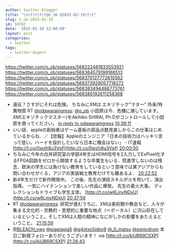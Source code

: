 ```yaml
---
author: twitter-blogger
title: "\n\t\t\t\t@o_ob @2015-02-19\t\t"
slug: o_ob-2015-02-19
id: 10762
date: '2015-02-19 12:00:00'
layout: post
categories:
  - twitter
tags:
  - twitter-digest
---
```


https://twitter.com/o_ob/statuses/568222481833553921 https://twitter.com/o_ob/statuses/568364579199168513 https://twitter.com/o_ob/statuses/568370127772610562 https://twitter.com/o_ob/statuses/568373929057718272 https://twitter.com/o_ob/statuses/568383494486773761 https://twitter.com/o_ob/statuses/568386192611258368  

*   遠征？さすがにそれは危険。 ちなみにXMは エキゾチック"マター" 外来/特異物質 RT [@odawaraingress](https://twitter.com/odawaraingress): [@o_ob](https://twitter.com/o_ob) 小田原は今、危機に瀕しています。XM(エキゾチックマスター)をAkihiko SHIRAI, Ph.Dがコントロールして小田原を救ってください。 [in reply to odawaraingress](https://twitter.com/odawaraingress/statuses/568024806102142977) [10:36:11](https://twitter.com/o_ob/statuses/568222481833553921)
*   いい話．appleの創始者はゲーム基板の部品点数見直しからこの仕事はじめているからね．／【悲報】Appleのエンジニア「日本の技術力はハッキリ言って低い。ハードを設計したいなら日本に機会はない」 - IT速報 [http://t.co/0wzh8u3Vpf](http://t.co/0wzh8u3Vpf) [20:00:50](https://twitter.com/o_ob/statuses/568364579199168513)
*   ちなみに今年の白井研究室の学部4年生はHDMI信号を2入力してExPixel化するFPGA回路をゼロから開発するような卒業生もいる．院進学しないのは残念．欧米の学生には負けない教育をしているという意味では某アジアからも問い合わせがくる，アジアの実装戦士教育だけでも難あるよ． [20:22:52](https://twitter.com/o_ob/statuses/568370127772610562)
*   新4年生だけで新作開発中。 この後、先生の演技スキルが火を吹いて、演出指導。 一気にハイテンションで楽しい作品に爆発。 先生の着火大事。 ディレクションもドライブも学生主体。 [http://t.co/w6LinyNDxU](http://t.co/w6LinyNDxU) [20:37:59](https://twitter.com/o_ob/statuses/568373929057718272)
*   RT [@odawaraingress](https://twitter.com/odawaraingress): 研究が進むうちに、XMは美術館や教会など、人々が集まる文化的・宗教的・思想的に重要な地点（＝ポータル）に沢山存在しているということ。そしてXMは人間の精神になにがしかの影響をあたえるということ。 [21:15:59](https://twitter.com/o_ob/statuses/568383494486773761)
*   [@BLEACH_vwv](https://twitter.com/BLEACH_vwv) [@piapiapia5](https://twitter.com/piapiapia5) [@g4otxs5jdny9](https://twitter.com/g4otxs5jdny9) [@_0_matsu](https://twitter.com/_0_matsu) [@sonicdrum](https://twitter.com/sonicdrum) 本日ご新規フォローありがとうございます！ via [http://t.co/kiUB69CSXP](http://t.co/kiUB69CSXP) [21:26:43](https://twitter.com/o_ob/statuses/568386192611258368)
